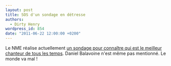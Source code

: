 ```yaml
---
layout: post
title: SOS d'un sondage en détresse
authors:
  - Dirty Henry
wordpress_id: 854
date: "2011-06-22 12:00:00 +0200"
---
```


Le NME réalise actuellement
[un sondage pour connaître qui est le meilleur chanteur de tous les temps](http://www.nme.com/news/queen/57083).
Daniel Balavoine n'est même pas mentionné. Le monde va mal !

